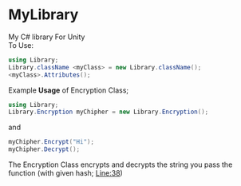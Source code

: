 # MyLibrary
My C# library For Unity 
<br>
To Use:

```cs
using Library;
Library.className <myClass> = new Library.className();
<myClass>.Attributes();
```
Example <strong>Usage</strong> of Encryption Class;
```cs
using Library;
Library.Encryption myChipher = new Library.Encryption();
```
and 
```cs
myChipher.Encrypt("Hi");
myChipher.Decrypt();
```
The Encryption Class encrypts and decrypts the string you pass the function (with given hash; <a href="https://github.com/zyr1on/MyLibary/blob/main/Library.cs#L38">Line:38</a>)
